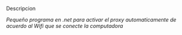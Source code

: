 Descripcion

*Pequeño programa en .net para activar el proxy automaticamente de acuerdo al Wifi que se conecte la computadora*
